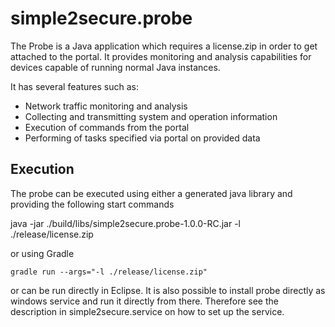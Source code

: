 # simple2secure.probe

The Probe is a Java application which requires a license.zip in order to get attached to the portal. It provides monitoring
and analysis capabilities for devices capable of running normal Java instances. 

It has several features such as:
- Network traffic monitoring and analysis 
- Collecting and transmitting system and operation information
- Execution of commands from the portal
- Performing of tasks specified via portal on provided data

## Execution

The probe can be executed using either a generated java library and providing the following start commands

java -jar ./build/libs/simple2secure.probe-1.0.0-RC.jar -l ./release/license.zip

or using Gradle

```
gradle run --args="-l ./release/license.zip"
```
or can be run directly in Eclipse. It is also possible to install probe directly as windows service and run it directly from there. 
Therefore see the description in simple2secure.service on how to set up the service.